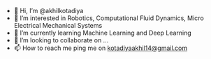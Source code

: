 - 👋 Hi, I’m @akhilkotadiya
- 👀 I’m interested in Robotics, Computational Fluid Dynamics, Micro Electrical Mechanical Systems
- 🌱 I’m currently learning Machine Learning and Deep Learning
- 💞️ I’m looking to collaborate on ...
- 📫 How to reach me ping me on kotadiyaakhil14@gmail.com

<!---
akhilkotadiya/akhilkotadiya is a ✨ special ✨ repository because its `README.md` (this file) appears on your GitHub profile.
You can click the Preview link to take a look at your changes.
--->
